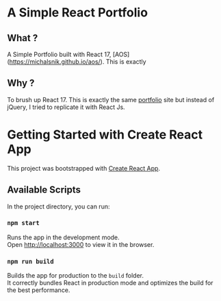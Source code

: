 # A Simple React Portfolio

## What ?

A Simple Portfolio built with React 17, [AOS] (https://michalsnik.github.io/aos/). This is exactly 

## Why ?

To brush up React 17. This is exactly the same [portfolio](https://github.com/JonesXavi/portfolio-aos) site but instead of jQuery, I tried to replicate it with React Js.


# Getting Started with Create React App

This project was bootstrapped with [Create React App](https://github.com/facebook/create-react-app).

## Available Scripts

In the project directory, you can run:

### `npm start`

Runs the app in the development mode.\
Open [http://localhost:3000](http://localhost:3000) to view it in the browser.

### `npm run build`

Builds the app for production to the `build` folder.\
It correctly bundles React in production mode and optimizes the build for the best performance.
